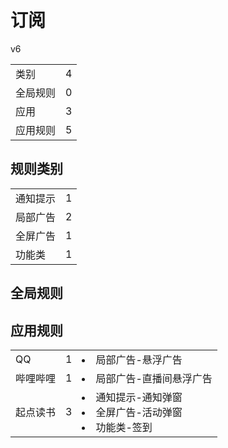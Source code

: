 # 订阅

v6

|||
| - |:-:|
|类别|4|
|全局规则|0|
|应用|3|
|应用规则|5|

## 规则类别

|||
| - |:-:|
|通知提示|1|
|局部广告|2|
|全屏广告|1|
|功能类|1|

## 全局规则



## 应用规则

||||
| - |:-:|-|
|QQ|1|<li>局部广告-悬浮广告|
|哔哩哔哩|1|<li>局部广告-直播间悬浮广告|
|起点读书|3|<li>通知提示-通知弹窗<li>全屏广告-活动弹窗<li>功能类-签到|

